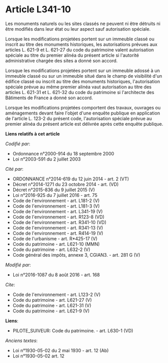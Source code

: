 # Article L341-10

Les monuments naturels ou les sites classés ne peuvent ni être détruits ni être modifiés dans leur état ou leur aspect sauf
autorisation spéciale. 

Lorsque les modifications projetées portent sur un immeuble classé ou inscrit au titre des monuments historiques, les
autorisations prévues aux articles L. 621-9 et L. 621-27 du code du patrimoine valent autorisation spéciale au titre du
premier alinéa du présent article si l'autorité administrative chargée des sites a donné son accord. 

Lorsque les modifications projetées portent sur un immeuble adossé à un immeuble classé ou sur un immeuble situé dans le
champ de visibilité d'un édifice classé ou inscrit au titre des monuments historiques, l'autorisation spéciale prévue au même
premier alinéa vaut autorisation au titre des articles L. 621-31 et L. 621-32 du code du patrimoine si l'architecte des
Bâtiments de France a donné son accord. 

Lorsque les modifications projetées comportent des travaux, ouvrages ou aménagements devant faire l'objet d'une enquête
publique en application de l'article L. 123-2 du présent code, l'autorisation spéciale prévue au premier alinéa du présent
article est délivrée après cette enquête publique.

**Liens relatifs à cet article**

_Codifié par_:

  - Ordonnance n°2000-914 du 18 septembre 2000
  - Loi n°2003-591 du 2 juillet 2003

_Cité par_:

  - ORDONNANCE n°2014-619 du 12 juin 2014 - art. 2 (VT)
  - Décret n°2014-1271 du 23 octobre 2014 - art. (VD)
  - Décret n°2015-836 du 9 juillet 2015 (V)
  - Loi n°2016-925 du 7 juillet 2016 - art. 75
  - Code de l'environnement - art. L181-2 (V)
  - Code de l'environnement - art. L181-3 (V)
  - Code de l'environnement - art. L341-19 (V)
  - Code de l'environnement - art. R123-8 (VD)
  - Code de l'environnement - art. R341-10 (VD)
  - Code de l'environnement - art. R341-13 (V)
  - Code de l'environnement - art. R414-19 (V)
  - Code de l'urbanisme - art. R*425-17 (V)
  - Code du patrimoine - art. L621-10 (MMN)
  - Code du patrimoine - art. L632-2 (V)
  - Code général des impôts, annexe 3, CGIAN3. - art. 281 G (V)

_Modifié par_:

  - Loi n°2016-1087 du 8 août 2016 - art. 168

_Cite_:

  - Code de l'environnement - art. L123-2 (V)
  - Code du patrimoine - art. L621-27 (V)
  - Code du patrimoine - art. L621-31 (V)
  - Code du patrimoine - art. L621-9 (V)

**Liens**:

  - PILOTE_SUIVEUR: Code du patrimoine. - art. L630-1 (VD)

_Anciens textes_:

  - Loi n°1930-05-02 du 2 mai 1930 - art. 12 (Ab)
  - Loi n°1930-05-02 art. 12
